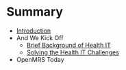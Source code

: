 # Summary

* [Introduction](README.md)
* And We Kick Off
   * [Brief Background of Health IT](brief_background_of_health_it.md)
   * [Solving the Health IT Challenges](solving_the_health_it_challenges_our_responsemd.md)
* OpenMRS Today

